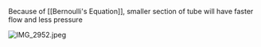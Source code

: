Because of [[Bernoulli's Equation]], smaller section of tube will have faster flow and less pressure

![IMG_2952.jpeg](img_2952.jpeg)
